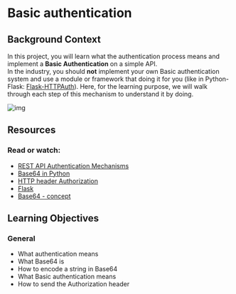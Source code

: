 # Basic authentication
## Background Context
In this project, you will learn what the authentication process means and implement a **Basic Authentication** on a simple API.  
In the industry, you should __not__ implement your own Basic authentication system and use a module or framework that doing it for you (like in Python-Flask: [Flask-HTTPAuth](https://flask-httpauth.readthedocs.io/en/latest/)). Here, for the learning purpose, we will walk through each step of this mechanism to understand it by doing.  

![img](https://s3.amazonaws.com/alx-intranet.hbtn.io/uploads/medias/2020/5/6ccb363443a8f301bc2bc38d7a08e9650117de7c.png?X-Amz-Algorithm=AWS4-HMAC-SHA256&X-Amz-Credential=AKIARDDGGGOUSBVO6H7D%2F20231106%2Fus-east-1%2Fs3%2Faws4_request&X-Amz-Date=20231106T165108Z&X-Amz-Expires=86400&X-Amz-SignedHeaders=host&X-Amz-Signature=ecd5e51afe559bf4ca197bd04aa72eebd704ddcc81e3d2217650ab14326a4ca5)

## Resources
### Read or watch:
- [REST API Authentication Mechanisms](https://www.youtube.com/watch?v=501dpx2IjGY)
- [Base64 in Python](https://docs.python.org/3/library/base64.html)
- [HTTP header Authorization](https://developer.mozilla.org/en-US/docs/Web/HTTP/Headers/Authorization)
- [Flask](https://palletsprojects.com/p/flask/)
- [Base64 - concept](https://en.wikipedia.org/wiki/Base64)

## Learning Objectives
### General
- What authentication means
- What Base64 is
- How to encode a string in Base64
- What Basic authentication means
- How to send the Authorization header

